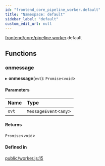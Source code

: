 ```yaml
---
id: "frontend_core_pipeline_worker.default"
title: "Namespace: default"
sidebar_label: "default"
custom_edit_url: null
---
```


[frontend/core/pipeline.worker](../modules/frontend_core_pipeline_worker).default

## Functions

### onmessage

▸ **onmessage**(`evt`): `Promise`<`void`\>

#### Parameters

| Name | Type |
| :------ | :------ |
| `evt` | `MessageEvent`<`any`\> |

#### Returns

`Promise`<`void`\>

#### Defined in

[public/worker.js:15](https://github.com/brainsatplay/datastreams-api-ts/blob/60f94d3/public/worker.js#L15)
